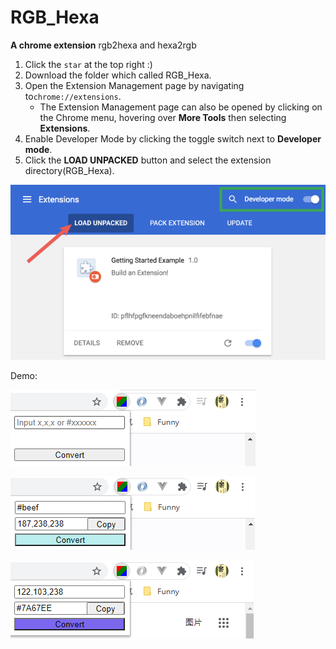 # RGB_Hexa
**A chrome extension**
rgb2hexa and hexa2rgb



1. Click the `star` at the top right :) 
2. Download the folder which called RGB_Hexa.
3. Open the Extension Management page by navigating to`chrome://extensions`.
   - The Extension Management page can also be opened by clicking on the Chrome menu, hovering over **More Tools** then selecting **Extensions**.
4. Enable Developer Mode by clicking the toggle switch next to **Developer mode**.
5. Click the **LOAD UNPACKED** button and select the extension directory(RGB_Hexa).

![load extension](demo/load_extension.png)



Demo:

![init](demo/initial.png)

![test1](demo/test1.png)

![test2](demo/test2.png)

